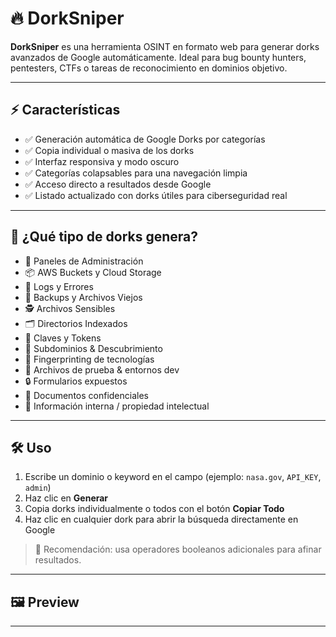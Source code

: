 # 🔥 DorkSniper

**DorkSniper** es una herramienta OSINT en formato web para generar dorks avanzados de Google automáticamente. Ideal para bug bounty hunters, pentesters, CTFs o tareas de reconocimiento en dominios objetivo.

---

## ⚡ Características

- ✅ Generación automática de Google Dorks por categorías
- ✅ Copia individual o masiva de los dorks
- ✅ Interfaz responsiva y modo oscuro
- ✅ Categorías colapsables para una navegación limpia
- ✅ Acceso directo a resultados desde Google
- ✅ Listado actualizado con dorks útiles para ciberseguridad real

---

## 🎯 ¿Qué tipo de dorks genera?

- 🔧 Paneles de Administración
- 📦 AWS Buckets y Cloud Storage
- 📝 Logs y Errores
- 📁 Backups y Archivos Viejos
- 🕵️ Archivos Sensibles
- 🗂 Directorios Indexados
- 🔑 Claves y Tokens
- 🧪 Subdominios & Descubrimiento
- 🧩 Fingerprinting de tecnologías
- 🧪 Archivos de prueba & entornos dev
- 🔒 Formularios expuestos
- 🧾 Documentos confidenciales
- 🧠 Información interna / propiedad intelectual

---

## 🛠 Uso

1. Escribe un dominio o keyword en el campo (ejemplo: `nasa.gov`, `API_KEY`, `admin`)
2. Haz clic en **Generar**
3. Copia dorks individualmente o todos con el botón **Copiar Todo**
4. Haz clic en cualquier dork para abrir la búsqueda directamente en Google

> 🧠 Recomendación: usa operadores booleanos adicionales para afinar resultados.

---

## 🖼 Preview


---


